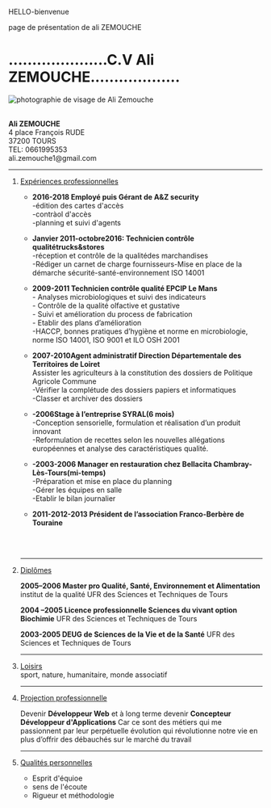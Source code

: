 <p>HELLO-bienvenue</p>
<p>page de présentation de ali ZEMOUCHE</p>
<!DOCTYPE html>
    <HTML>
        <head> 
            <title> PRESENTATION ALI ZEMOUCHE</title>
            <meta charset="UTF-8">
        </head>
        <body>
            <H1> .....................C.V Ali ZEMOUCHE...................</H1>
            <img src="ali.jpg" alt="photographie de visage de Ali Zemouche">
            <br/> <br/>
            <p><b>Ali ZEMOUCHE</b> <br/> 4 place François RUDE<br/> 37200 TOURS <br/> TEL: 0661995353<br/>  ali.zemouche1@gmail.com</p>
            <hr>
            <ol> 
                <li><u> Expériences professionnelles</u> <br></li>
                    <ul>
                        <li><p> <b>2016-2018  Employé puis Gérant de A&Z security </b> <br/>-édition des cartes d'accès<br/> -contràol d'accès<br/> -planning et suivi d'agents</p></li>
                        <li><p> <b>Janvier 2011-octobre2016: Technicien contrôle qualitétrucks&stores</b><br/>-réception et contrôle de la qualitédes marchandises<br/>-Rédiger un carnet de charge fournisseurs-Mise en place de  la démarche  sécurité-santé-environnement ISO 14001</p> </li>
                        <li><p> <b>2009-2011 Technicien contrôle qualité EPCIP Le Mans</b> <br/> - Analyses microbiologiques et suivi des indicateurs<br/>- Contrôle de la qualité olfactive et gustative<br/>- Suivi et amélioration du process de fabrication<br/>- Etablir des plans d’amélioration<br/>-HACCP, bonnes pratiques d’hygiène et norme en microbiologie, norme ISO 14001, ISO 9001 et ILO OSH 2001</p> </li>
                        <li><p> <b>2007-2010Agent administratif Direction Départementale des Territoires de Loiret </b> <br/> Assister les agriculteurs à la constitution des dossiers de Politique Agricole Commune <br/>-Vérifier la complétude des dossiers papiers et informatiques<br/>-Classer et archiver des dossiers</p> </li>
                        <li><p> <b>-2006Stage à l’entreprise SYRAL(6 mois)</b> <br/>-Conception sensorielle, formulation et réalisation d’un produit innovant <br/>-Reformulation de recettes selon les nouvelles allégations européennes et analyse des caractéristiques qualité.</p> </li>
                        <li><p> <b>-2003-2006 Manager en restauration chez Bellacita Chambray-Lès-Tours(mi-temps)</b> <br/> -Préparation et mise en place du planning<br/>-Gérer les équipes en salle<br/>-Etablir le bilan journalier </p></li>
                        <li><p> <b>2011-2012-2013 Président de l’association Franco-Berbère de Touraine</b> </p></li> <br/><br/>
                    </ul> 
            <hr>            
                <li> <u> Diplômes  </u> <br> </li>
                   <p> <b> 2005–2006 Master pro Qualité, Santé, Environnement et Alimentation</b> institut de la qualité UFR des Sciences et Techniques de Tours</p>
                   <p> <b> 2004 –2005 Licence professionnelle Sciences du vivant option Biochimie</b> UFR des Sciences et Techniques de Tours</p>
                   <p> <b> 2003-2005 DEUG de Sciences de la Vie et de la Santé</b> UFR des Sciences  et Techniques de Tours</p>
            <hr>
                <li><p><u> Loisirs </u> <br>  sport, nature, humanitaire, monde associatif</p></li>
                <hr>              
                <li> <u> Projection professionnelle</u> <br> </li>
                   <p>Devenir <strong>Développeur Web</strong> et à long terme devenir <strong>Concepteur Développeur d'Applications</strong> Car ce sont des métiers qui me passionnent par leur perpétuelle évolution qui révolutionne notre vie en plus d’offrir des débauchés sur le marché du travail</p>
                <hr>              
                <li> <u> Qualités personnelles </u> <br> </li>
                    <ul>
                        <li> Esprit d'équioe</li>
                        <li> sens de l'écoute</li>
                        <li> Rigueur et méthodologie</li>
                    </ul>
            </ol>  
        </body>
     </HTML>
